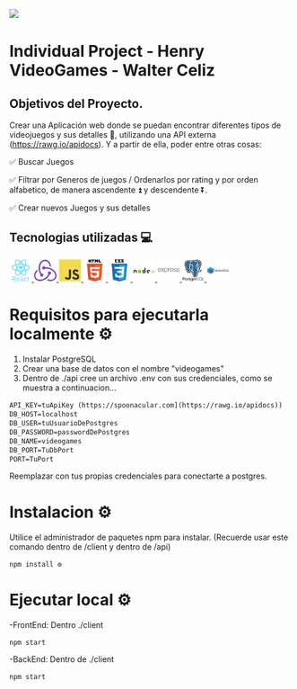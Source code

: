 <p align='left'>
    <img src='https://static.wixstatic.com/media/85087f_0d84cbeaeb824fca8f7ff18d7c9eaafd~mv2.png/v1/fill/w_160,h_30,al_c,q_85,usm_0.66_1.00_0.01/Logo_completo_Color_1PNG.webp' </img>
</p>

# Individual Project - Henry VideoGames - Walter Celiz



## Objetivos del Proyecto.

Crear una Aplicación web donde se puedan encontrar diferentes tipos de videojuegos y sus detalles 👾, utilizando una API externa (https://rawg.io/apidocs). Y a partir de ella, poder entre otras cosas:

  ✅ Buscar Juegos

  ✅ Filtrar por Generos de juegos / Ordenarlos por rating y por orden alfabetico, de manera ascendente ⏫ y descendente ⏬.

  ✅ Crear nuevos Juegos y sus detalles

  ## Tecnologias utilizadas 💻

<p align="left">
        <a href="https://reactjs.org/" target="_blank" rel="noreferrer">
            <img src="https://raw.githubusercontent.com/devicons/devicon/master/icons/react/react-original-wordmark.svg"
                alt="react" width="40" height="40" />
        </a>
        <a href="https://redux.js.org" target="_blank" rel="noreferrer">
            <img src="https://raw.githubusercontent.com/devicons/devicon/master/icons/redux/redux-original.svg"
                alt="redux" width="40" height="40" />
        </a>
        <a href="https://developer.mozilla.org/en-US/docs/Web/JavaScript" target="_blank" rel="noreferrer"> <img
                src="https://raw.githubusercontent.com/devicons/devicon/master/icons/javascript/javascript-original.svg"
                alt="javascript" width="40" height="40" />
        </a>
        <a href="https://www.w3schools.com/html/" target="_blank" rel="noreferrer">
            <img src="https://raw.githubusercontent.com/devicons/devicon/master/icons/html5/html5-original-wordmark.svg"
                alt="html5" width="40" height="40" />
        </a>
        <a href="https://www.w3schools.com/css/" target="_blank" rel="noreferrer">
            <img src="https://raw.githubusercontent.com/devicons/devicon/master/icons/css3/css3-original-wordmark.svg"
                alt="css3" width="40" height="40" />
        </a>
        <a href="https://nodejs.org" target="_blank" rel="noreferrer">
            <img src="https://raw.githubusercontent.com/devicons/devicon/master/icons/nodejs/nodejs-original-wordmark.svg"
                alt="nodejs" width="40" height="40" />
        </a>
        <a href="https://expressjs.com" target="_blank" rel="noreferrer">
            <img src="https://raw.githubusercontent.com/devicons/devicon/master/icons/express/express-original-wordmark.svg"
                alt="express" width="40" height="40" />
        </a>
        <a href="https://www.postgresql.org" target="_blank" rel="noreferrer">
            <img src="https://raw.githubusercontent.com/devicons/devicon/master/icons/postgresql/postgresql-original-wordmark.svg"
                alt="postgresql" width="40" height="40" />
        </a>
        <a href="https://sequelize.org/" target="_blank" rel="noreferrer">
            <img src="https://raw.githubusercontent.com/devicons/devicon/master/icons/sequelize/sequelize-original-wordmark.svg"
                alt="sequelize" width="40" height="40" />
        </a>
    </p>



  # Requisitos para ejecutarla localmente ⚙
  1. Instalar PostgreSQL
  2. Crear una base de datos con el nombre "videogames"
  3. Dentro de ./api cree un archivo .env con sus credenciales, como se muestra a continuacion...


```
API_KEY=tuApiKey (https://spoonacular.com](https://rawg.io/apidocs))
DB_HOST=localhost
DB_USER=tuUsuarioDePostgres
DB_PASSWORD=passwordDePostgres
DB_NAME=videogames
DB_PORT=TuDbPort
PORT=TuPort
```

Reemplazar con tus propias credenciales para conectarte a postgres. 

# Instalacion ⚙

Utilice el administrador de paquetes npm para instalar. (Recuerde usar este comando dentro de /client y dentro de /api)

```
npm install ⚙
```

# Ejecutar local ⚙
-FrontEnd: Dentro ./client

```
npm start
```
-BackEnd: Dentro de ./client

```
npm start
```
